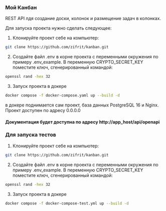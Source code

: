 ### Мой Канбан
REST API лдя создание доски, колонок и размещение задач в колонках.

Для запуска проекта нужно сделать следующее:
1. Клонируйте проект себе на компьютер:
```bash
git clone https://github.com/zifrit/kanban.git
```
2. Создайте файл .env в корне проекта с переменными окружения по примеру .env_example.
В переменную CRYPTO_SECRET_KEY поместите ключ, сгенерированный командой:
```bash
openssl rand -hex 32
```

3. Запуск проекта в докере 
```bash
docker compose -f docker-compose.yaml up --build -d
```
в докере поднимается сам проект, база данных PostgreSQL 16 и Nginx.
Проект доступен по адресу 0.0.0.0

#### Документация будет доступна по адресу http://app_host/api/openapi

### Для запуска тестов

1. Клонируйте проект себе на компьютер:
```bash
git clone https://github.com/zifrit/kanban.git
```
2. Создайте файл .env в корне проекта с переменными окружения по примеру .env_example.
В переменную CRYPTO_SECRET_KEY поместите ключ, сгенерированный командой:
```bash
openssl rand -hex 32
```

3. Запуск проекта в докере 
```bash
docker compose -f docker-compose-test.yml up --build -d
```